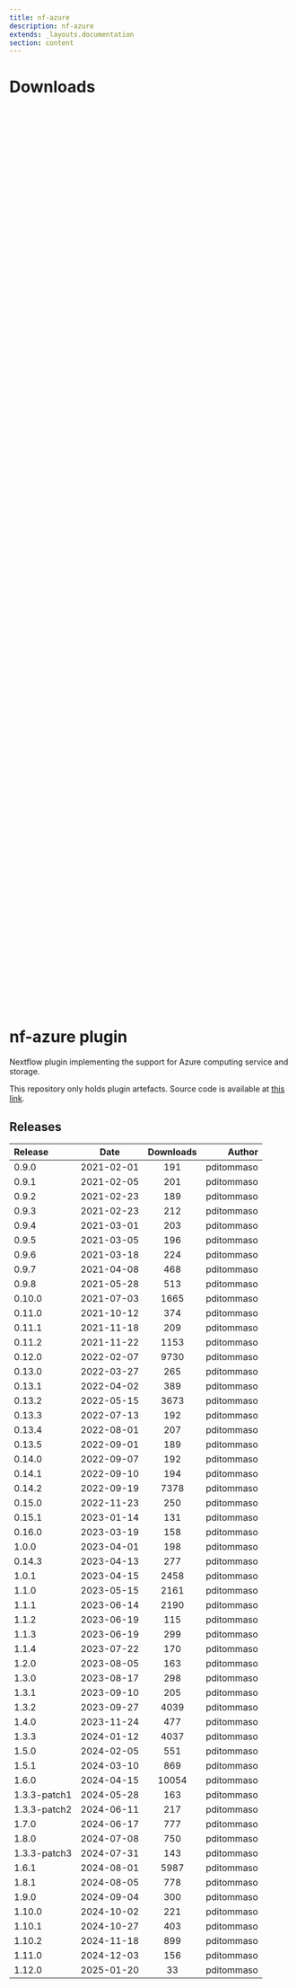 ```yaml
---
title: nf-azure
description: nf-azure
extends: _layouts.documentation
section: content
---
```


# Downloads

<div style="position: relative; height:40vh; width:80vw">
    <canvas id="releases"></canvas>
</div>
<script type="module" src="nf-plugins-stats/docs/nf-azure/nf-azure.js"></script>

# nf-azure plugin

Nextflow plugin implementing the support for Azure computing service and storage. 

This repository only holds plugin artefacts. Source code is available at [this link](https://github.com/nextflow-io/nextflow/tree/master/plugins/nf-azure). 


## Releases

| Release                               |                       Date                       |                   Downloads                    |                           Author |
| :------------ |:------------------------------------------------:|:----------------------------------------------:|---------------------------------:|
 |  0.9.0                                               | 2021-02-01                                          | 191                                                | pditommaso                                         |
 |  0.9.1                                               | 2021-02-05                                          | 201                                                | pditommaso                                         |
 |  0.9.2                                               | 2021-02-23                                          | 189                                                | pditommaso                                         |
 |  0.9.3                                               | 2021-02-23                                          | 212                                                | pditommaso                                         |
 |  0.9.4                                               | 2021-03-01                                          | 203                                                | pditommaso                                         |
 |  0.9.5                                               | 2021-03-05                                          | 196                                                | pditommaso                                         |
 |  0.9.6                                               | 2021-03-18                                          | 224                                                | pditommaso                                         |
 |  0.9.7                                               | 2021-04-08                                          | 468                                                | pditommaso                                         |
 |  0.9.8                                               | 2021-05-28                                          | 513                                                | pditommaso                                         |
 |  0.10.0                                              | 2021-07-03                                          | 1665                                               | pditommaso                                         |
 |  0.11.0                                              | 2021-10-12                                          | 374                                                | pditommaso                                         |
 |  0.11.1                                              | 2021-11-18                                          | 209                                                | pditommaso                                         |
 |  0.11.2                                              | 2021-11-22                                          | 1153                                               | pditommaso                                         |
 |  0.12.0                                              | 2022-02-07                                          | 9730                                               | pditommaso                                         |
 |  0.13.0                                              | 2022-03-27                                          | 265                                                | pditommaso                                         |
 |  0.13.1                                              | 2022-04-02                                          | 389                                                | pditommaso                                         |
 |  0.13.2                                              | 2022-05-15                                          | 3673                                               | pditommaso                                         |
 |  0.13.3                                              | 2022-07-13                                          | 192                                                | pditommaso                                         |
 |  0.13.4                                              | 2022-08-01                                          | 207                                                | pditommaso                                         |
 |  0.13.5                                              | 2022-09-01                                          | 189                                                | pditommaso                                         |
 |  0.14.0                                              | 2022-09-07                                          | 192                                                | pditommaso                                         |
 |  0.14.1                                              | 2022-09-10                                          | 194                                                | pditommaso                                         |
 |  0.14.2                                              | 2022-09-19                                          | 7378                                               | pditommaso                                         |
 |  0.15.0                                              | 2022-11-23                                          | 250                                                | pditommaso                                         |
 |  0.15.1                                              | 2023-01-14                                          | 131                                                | pditommaso                                         |
 |  0.16.0                                              | 2023-03-19                                          | 158                                                | pditommaso                                         |
 |  1.0.0                                               | 2023-04-01                                          | 198                                                | pditommaso                                         |
 |  0.14.3                                              | 2023-04-13                                          | 277                                                | pditommaso                                         |
 |  1.0.1                                               | 2023-04-15                                          | 2458                                               | pditommaso                                         |
 |  1.1.0                                               | 2023-05-15                                          | 2161                                               | pditommaso                                         |
 |  1.1.1                                               | 2023-06-14                                          | 2190                                               | pditommaso                                         |
 |  1.1.2                                               | 2023-06-19                                          | 115                                                | pditommaso                                         |
 |  1.1.3                                               | 2023-06-19                                          | 299                                                | pditommaso                                         |
 |  1.1.4                                               | 2023-07-22                                          | 170                                                | pditommaso                                         |
 |  1.2.0                                               | 2023-08-05                                          | 163                                                | pditommaso                                         |
 |  1.3.0                                               | 2023-08-17                                          | 298                                                | pditommaso                                         |
 |  1.3.1                                               | 2023-09-10                                          | 205                                                | pditommaso                                         |
 |  1.3.2                                               | 2023-09-27                                          | 4039                                               | pditommaso                                         |
 |  1.4.0                                               | 2023-11-24                                          | 477                                                | pditommaso                                         |
 |  1.3.3                                               | 2024-01-12                                          | 4037                                               | pditommaso                                         |
 |  1.5.0                                               | 2024-02-05                                          | 551                                                | pditommaso                                         |
 |  1.5.1                                               | 2024-03-10                                          | 869                                                | pditommaso                                         |
 |  1.6.0                                               | 2024-04-15                                          | 10054                                              | pditommaso                                         |
 |  1.3.3-patch1                                        | 2024-05-28                                          | 163                                                | pditommaso                                         |
 |  1.3.3-patch2                                        | 2024-06-11                                          | 217                                                | pditommaso                                         |
 |  1.7.0                                               | 2024-06-17                                          | 777                                                | pditommaso                                         |
 |  1.8.0                                               | 2024-07-08                                          | 750                                                | pditommaso                                         |
 |  1.3.3-patch3                                        | 2024-07-31                                          | 143                                                | pditommaso                                         |
 |  1.6.1                                               | 2024-08-01                                          | 5987                                               | pditommaso                                         |
 |  1.8.1                                               | 2024-08-05                                          | 778                                                | pditommaso                                         |
 |  1.9.0                                               | 2024-09-04                                          | 300                                                | pditommaso                                         |
 |  1.10.0                                              | 2024-10-02                                          | 221                                                | pditommaso                                         |
 |  1.10.1                                              | 2024-10-27                                          | 403                                                | pditommaso                                         |
 |  1.10.2                                              | 2024-11-18                                          | 899                                                | pditommaso                                         |
 |  1.11.0                                              | 2024-12-03                                          | 156                                                | pditommaso                                         |
 |  1.12.0                                              | 2025-01-20                                          | 33                                                 | pditommaso                                         |

